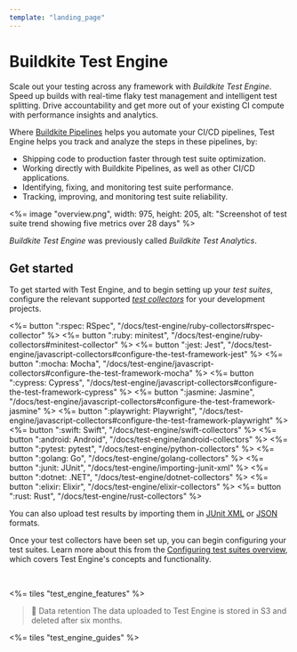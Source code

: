 ```yaml
---
template: "landing_page"
---
```


# Buildkite Test Engine

Scale out your testing across any framework with _Buildkite Test Engine_. Speed up builds with real-time flaky test management and intelligent test splitting. Drive accountability and get more out of your existing CI compute with performance insights and analytics.

Where [Buildkite Pipelines](/docs/pipelines) helps you automate your CI/CD pipelines, Test Engine helps you track and analyze the steps in these pipelines, by:

- Shipping code to production faster through test suite optimization.
- Working directly with Buildkite Pipelines, as well as other CI/CD applications.
- Identifying, fixing, and monitoring test suite performance.
- Tracking, improving, and monitoring test suite reliability.

<%= image "overview.png", width: 975, height: 205, alt: "Screenshot of test suite trend showing five metrics over 28 days" %>

_Buildkite Test Engine_ was previously called _Buildkite Test Analytics_.

## Get started

To get started with Test Engine, and to begin setting up your _test suites_, configure the relevant supported [_test collectors_](/docs/test-engine/test-collectors) for your development projects.

<!-- vale off -->

<div class="ButtonGroup">
  <%= button ":rspec: RSpec", "/docs/test-engine/ruby-collectors#rspec-collector" %>
  <%= button ":ruby: minitest", "/docs/test-engine/ruby-collectors#minitest-collector" %>
  <%= button ":jest: Jest", "/docs/test-engine/javascript-collectors#configure-the-test-framework-jest" %>
  <%= button ":mocha: Mocha", "/docs/test-engine/javascript-collectors#configure-the-test-framework-mocha" %>
  <%= button ":cypress: Cypress", "/docs/test-engine/javascript-collectors#configure-the-test-framework-cypress" %>
  <%= button ":jasmine: Jasmine", "/docs/test-engine/javascript-collectors#configure-the-test-framework-jasmine" %>
  <%= button ":playwright: Playwright", "/docs/test-engine/javascript-collectors#configure-the-test-framework-playwright" %>
  <%= button ":swift: Swift", "/docs/test-engine/swift-collectors" %>
  <%= button ":android: Android", "/docs/test-engine/android-collectors" %>
  <%= button ":pytest: pytest", "/docs/test-engine/python-collectors" %>
  <%= button ":golang: Go", "/docs/test-engine/golang-collectors" %>
  <%= button ":junit: JUnit", "/docs/test-engine/importing-junit-xml" %>
  <%= button ":dotnet: .NET", "/docs/test-engine/dotnet-collectors" %>
  <%= button ":elixir: Elixir", "/docs/test-engine/elixir-collectors" %>
  <%= button ":rust: Rust", "/docs/test-engine/rust-collectors" %>
</div>

<!-- vale on -->

You can also upload test results by importing them in [JUnit XML](/docs/test-engine/importing-junit-xml) or [JSON](/docs/test-engine/importing-json) formats.

Once your test collectors have been set up, you can begin configuring your test suites. Learn more about this from the [Configuring test suites overview](/docs/test-engine/test-suites), which covers Test Engine's concepts and functionality.

<br/>

<%= tiles "test_engine_features" %>

> 📘 Data retention
> The data uploaded to Test Engine is stored in S3 and deleted after six months.

<%= tiles "test_engine_guides" %>
